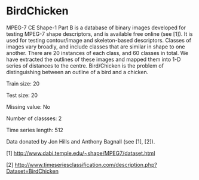 # BirdChicken

MPEG-7 CE Shape-1 Part B is a database of binary images developed for testing MPEG-7 shape descriptors, and is available free online (see [1]). It is used for testing contour/image and skeleton-based descriptors. Classes of images vary broadly, and include classes that are similar in shape to one another. There are 20 instances of each class, and 60 classes in total. We have extracted the outlines of these images and mapped them into 1-D series of distances to the centre. Bird/Chicken is the problem of distinguishing between an outline of a bird and a chicken.

Train size: 20

Test size: 20

Missing value: No

Number of classses: 2

Time series length: 512

Data donated by Jon Hills and Anthony Bagnall (see [1], [2]).

[1] http://www.dabi.temple.edu/~shape/MPEG7/dataset.html

[2] http://www.timeseriesclassification.com/description.php?Dataset=BirdChicken